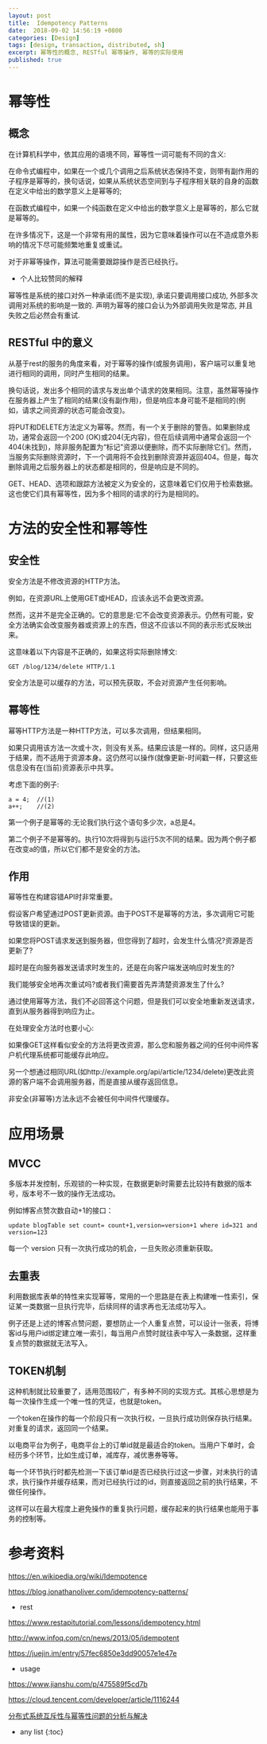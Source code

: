 ```yaml
---
layout: post
title:  Idempotency Patterns
date:  2018-09-02 14:56:19 +0800
categories: [Design]
tags: [design, transaction, distributed, sh]
excerpt: 幂等性的概念, RESTful 幂等操作, 幂等的实际使用
published: true
---
```


# 幂等性

## 概念

在计算机科学中，依其应用的语境不同，幂等性一词可能有不同的含义:

在命令式编程中，如果在一个或几个调用之后系统状态保持不变，则带有副作用的子程序是幂等的，换句话说，如果从系统状态空间到与子程序相关联的自身的函数在定义中给出的数学意义上是幂等的;

在函数式编程中，如果一个纯函数在定义中给出的数学意义上是幂等的，那么它就是幂等的。

在许多情况下，这是一个非常有用的属性，因为它意味着操作可以在不造成意外影响的情况下尽可能频繁地重复或重试。

对于非幂等操作，算法可能需要跟踪操作是否已经执行。

- 个人比较赞同的解释

幂等性是系统的接口对外一种承诺(而不是实现), 承诺只要调用接口成功, 外部多次调用对系统的影响是一致的. 声明为幂等的接口会认为外部调用失败是常态, 并且失败之后必然会有重试.

## RESTful 中的意义

从基于rest的服务的角度来看，对于幂等的操作(或服务调用)，客户端可以重复地进行相同的调用，同时产生相同的结果。

换句话说，发出多个相同的请求与发出单个请求的效果相同。注意，虽然幂等操作在服务器上产生了相同的结果(没有副作用)，但是响应本身可能不是相同的(例如，请求之间资源的状态可能会改变)。

将PUT和DELETE方法定义为幂等。然而，有一个关于删除的警告。如果删除成功，通常会返回一个200 (OK)或204(无内容)，但在后续调用中通常会返回一个404(未找到)，除非服务配置为“标记”资源以便删除，而不实际删除它们。然而，当服务实际删除资源时，下一个调用将不会找到删除资源并返回404。但是，每次删除调用之后服务器上的状态都是相同的，但是响应是不同的。

GET、HEAD、选项和跟踪方法被定义为安全的，这意味着它们仅用于检索数据。这也使它们具有幂等性，因为多个相同的请求的行为是相同的。

# 方法的安全性和幂等性

## 安全性

安全方法是不修改资源的HTTP方法。

例如，在资源URL上使用GET或HEAD，应该永远不会更改资源。

然而，这并不是完全正确的。它的意思是:它不会改变资源表示。仍然有可能，安全方法确实会改变服务器或资源上的东西，但这不应该以不同的表示形式反映出来。

这意味着以下内容是不正确的，如果这将实际删除博文:

```
GET /blog/1234/delete HTTP/1.1
```

安全方法是可以缓存的方法，可以预先获取，不会对资源产生任何影响。

## 幂等性

幂等HTTP方法是一种HTTP方法，可以多次调用，但结果相同。

如果只调用该方法一次或十次，则没有关系。结果应该是一样的。同样，这只适用于结果，而不适用于资源本身。这仍然可以操作(就像更新-时间戳一样，只要这些信息没有在(当前)资源表示中共享。

考虑下面的例子:

```
a = 4;  //(1)
a++;    //(2)
```

第一个例子是幂等的:无论我们执行这个语句多少次，a总是4。

第二个例子不是幂等的。执行10次将得到与运行5次不同的结果。因为两个例子都在改变a的值，所以它们都不是安全的方法。

## 作用

幂等性在构建容错API时非常重要。

假设客户希望通过POST更新资源。由于POST不是幂等的方法，多次调用它可能导致错误的更新。

如果您将POST请求发送到服务器，但您得到了超时，会发生什么情况?资源是否更新了?

超时是在向服务器发送请求时发生的，还是在向客户端发送响应时发生的?

我们能够安全地再次重试吗?或者我们需要首先弄清楚资源发生了什么?

通过使用幂等方法，我们不必回答这个问题，但是我们可以安全地重新发送请求，直到从服务器得到响应为止。

在处理安全方法时也要小心:

如果像GET这样看似安全的方法将更改资源，那么您和服务器之间的任何中间件客户机代理系统都可能缓存此响应。

另一个想通过相同URL(如http://example.org/api/article/1234/delete)更改此资源的客户端不会调用服务器，而是直接从缓存返回信息。

非安全(非幂等)方法永远不会被任何中间件代理缓存。

# 应用场景

## MVCC

多版本并发控制，乐观锁的一种实现，在数据更新时需要去比较持有数据的版本号，版本号不一致的操作无法成功。

例如博客点赞次数自动+1的接口：

```
update blogTable set count= count+1,version=version+1 where id=321 and version=123 
```

每一个 version 只有一次执行成功的机会，一旦失败必须重新获取。


## 去重表

利用数据库表单的特性来实现幂等，常用的一个思路是在表上构建唯一性索引，保证某一类数据一旦执行完毕，后续同样的请求再也无法成功写入。

例子还是上述的博客点赞问题，要想防止一个人重复点赞，可以设计一张表，将博客id与用户id绑定建立唯一索引，每当用户点赞时就往表中写入一条数据，这样重复点赞的数据就无法写入。

## TOKEN机制

这种机制就比较重要了，适用范围较广，有多种不同的实现方式。其核心思想是为每一次操作生成一个唯一性的凭证，也就是token。

一个token在操作的每一个阶段只有一次执行权，一旦执行成功则保存执行结果。对重复的请求，返回同一个结果。

以电商平台为例子，电商平台上的订单id就是最适合的token。当用户下单时，会经历多个环节，比如生成订单，减库存，减优惠券等等。

每一个环节执行时都先检测一下该订单id是否已经执行过这一步骤，对未执行的请求，执行操作并缓存结果，而对已经执行过的id，则直接返回之前的执行结果，不做任何操作。

这样可以在最大程度上避免操作的重复执行问题，缓存起来的执行结果也能用于事务的控制等。

# 参考资料

https://en.wikipedia.org/wiki/Idempotence

https://blog.jonathanoliver.com/idempotency-patterns/

- rest

https://www.restapitutorial.com/lessons/idempotency.html

http://www.infoq.com/cn/news/2013/05/idempotent

https://juejin.im/entry/57fec6850e3dd90057e1e47e

- usage

https://www.jianshu.com/p/475589f5cd7b

https://cloud.tencent.com/developer/article/1116244

[分布式系统互斥性与幂等性问题的分析与解决](https://tech.meituan.com/distributed_system_mutually_exclusive_idempotence_cerberus_gtis.html)

* any list
{:toc}